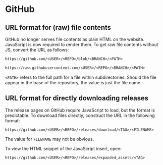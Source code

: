# GitHub

## URL format for (raw) file contents

GitHub no longer serves file contents as plain HTML on the website. JavaScript
is now required to render them. To get raw file contents without JS, convert the
URL as follows:

```txt
https://github.com/<USER>/<REPO>/blob/<BRANCH>/<PATH>
```

```txt
https://raw.githubusercontent.com/<USER>/<REPO>/<BRANCH>/<PATH>
```

`<PATH>` refers to the full path for a file within subdirectories. Should the
file appear in the base of the repository, the value is just the file name.

## URL format for directly downloading releases

The release pages on GitHub require JavaScript to load, but the format is
predictable. To download files directly, construct the URL in the following
format:

```txt
https://github.com/<USER>/<REPO>/releases/download/<TAG>/<FILENAME>
```

The value for `FILENAME` may not be obvious.

To view the HTML snippet of the JavaScript insert, open:

```txt
https://github.com/<USER>/<REPO>/releases/expanded_assets/<TAG>
```
